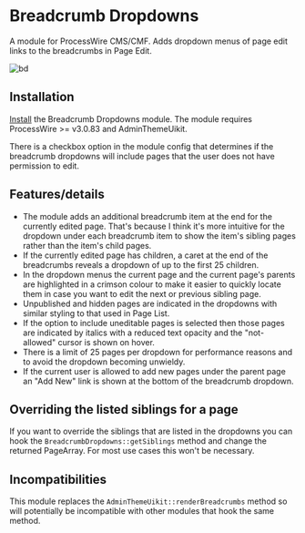 # Breadcrumb Dropdowns

A module for ProcessWire CMS/CMF. Adds dropdown menus of page edit links to the breadcrumbs in Page Edit.

![bd](https://user-images.githubusercontent.com/1538852/45392594-39663680-b67c-11e8-8f2a-8f9d0c3c0608.gif)


## Installation

[Install](http://modules.processwire.com/install-uninstall/) the Breadcrumb Dropdowns module. The module requires ProcessWire >= v3.0.83 and AdminThemeUikit.

There is a checkbox option in the module config that determines if the breadcrumb dropdowns will include pages that the user does not have permission to edit.

## Features/details

* The module adds an additional breadcrumb item at the end for the currently edited page. That's because I think it's more intuitive for the dropdown under each breadcrumb item to show the item's sibling pages rather than the item's child pages.
* If the currently edited page has children, a caret at the end of the breadcrumbs reveals a dropdown of up to the first 25 children.
* In the dropdown menus the current page and the current page's parents are highlighted in a crimson colour to make it easier to quickly locate them in case you want to edit the next or previous sibling page.
* Unpublished and hidden pages are indicated in the dropdowns with similar styling to that used in Page List.
* If the option to include uneditable pages is selected then those pages are indicated by italics with a reduced text opacity and the "not-allowed" cursor is shown on hover.
* There is a limit of 25 pages per dropdown for performance reasons and to avoid the dropdown becoming unwieldy.
* If the current user is allowed to add new pages under the parent page an "Add New" link is shown at the bottom of the breadcrumb dropdown.

## Overriding the listed siblings for a page

If you want to override the siblings that are listed in the dropdowns you can hook the `BreadcrumbDropdowns::getSiblings` method and change the returned PageArray. For most use cases this won't be necessary.

## Incompatibilities

This module replaces the `AdminThemeUikit::renderBreadcrumbs` method so will potentially be incompatible with other modules that hook the same method.
